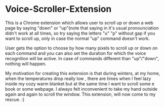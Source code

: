 # Voice-Scroller-Extension

This is a Chrome extension which allows user to scroll up or down a web page by saying "down" or "up"(note that saying in it's usual pronounciation didn't work at all times, so try saying the letters "u" "p" without gap if you want to scroll up, only in case the normal "up" command doesn't work. 

User gets the option to choose by how many pixels to scroll up or down on each command and you can also set the duration for which the voice recognition will be active.
In case of commands different than "up"/"down", nothing will happen.

My motivation for creating this extension is that during winters, at my home, when the temperatures drop really low , there are times when I feel lazy inside my cozy warm blanket but at the same time I want to scroll some e book or some webpage. I always felt inconvenient to take my hand outside again and again to scroll the window. This extension, will now come to my rescue. :)
